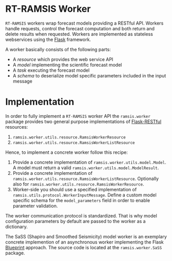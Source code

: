 # RT-RAMSIS Worker

`RT-RAMSIS` workers wrap forecast models providing a RESTful API. Workers
handle requests, control the forecast computation and both return and delete
results when requested. Workers are implemented as stateless webservices using
the [Flask](http://flask.pocoo.org/) framework.

A worker basically consists of the following parts:

* A *resource* which provides the web service API
* A *model* implementing the scientific forecast model
* A *task* executing the forecast model
* A *schema* to deserialize model specific parameters included in the input
  message

# Implementation

In order to fully implement a `RT-RAMSIS` worker API the `ramsis.worker`
package provides two general purpose implementations of
[Flask-RESTful](https://flask-restful.readthedocs.io/en/latest/) resources:

1. `ramsis.worker.utils.resource.RamsisWorkerResource`
2. `ramsis.worker.utils.resource.RamsisWorkerListResource`

Hence, to implement a concrete worker follow this recipe:

1. Provide a concrete implementation of `ramsis.worker.utils.model.Model`. A
   model must return a valid `ramsis.worker.utils.model.ModelResult`.
2. Provide a concrete implementation of
   `ramsis.worker.utils.resource.RamsisWorkerListResource`. Optionally also for
   `ramsis.worker.utils.resource.RamsisWorkerResource`.
3. Worker-side you should use a specified implementation of
   `ramsis.utils.protocol.WorkerInputMessage`. Define a custom model specific
   schema for the `model_parameters` field in order to enable parameter
   validation.

The worker communication protocol is standardized. That is why model
configuration parameters by default are passed to the worker as a dictionary.

The SaSS (Shapiro and Smoothed Seismicity) model worker is an exemplary
concrete implemention of an asynchronous worker implementing the Flask
[Blueprint](https://flask.pocoo.org/docs/blueprints/) approach. The source code
is located at the `ramsis.worker.SaSS` package.
